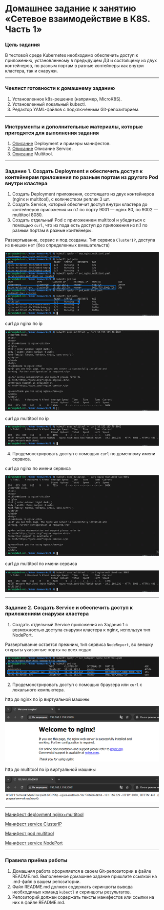 # Домашнее задание к занятию «Сетевое взаимодействие в K8S. Часть 1»

### Цель задания

В тестовой среде Kubernetes необходимо обеспечить доступ к приложению, установленному в предыдущем ДЗ и состоящему из двух контейнеров, по разным портам в разные контейнеры как внутри кластера, так и снаружи.

------

### Чеклист готовности к домашнему заданию

1. Установленное k8s-решение (например, MicroK8S).
2. Установленный локальный kubectl.
3. Редактор YAML-файлов с подключённым Git-репозиторием.

------

### Инструменты и дополнительные материалы, которые пригодятся для выполнения задания

1. [Описание](https://kubernetes.io/docs/concepts/workloads/controllers/deployment/) Deployment и примеры манифестов.
2. [Описание](https://kubernetes.io/docs/concepts/services-networking/service/) Описание Service.
3. [Описание](https://github.com/wbitt/Network-MultiTool) Multitool.

------

### Задание 1. Создать Deployment и обеспечить доступ к контейнерам приложения по разным портам из другого Pod внутри кластера

1. Создать Deployment приложения, состоящего из двух контейнеров (nginx и multitool), с количеством реплик 3 шт.
2. Создать Service, который обеспечит доступ внутри кластера до контейнеров приложения из п.1 по порту 9001 — nginx 80, по 9002 — multitool 8080.
3. Создать отдельный Pod с приложением multitool и убедиться с помощью `curl`, что из пода есть доступ до приложения из п.1 по разным портам в разные контейнеры.

Развертывание, сервис и под созданы. Тип сервиса `ClusterIP`, доступа из внешки нет (без определенных вмешательств)

![Image alt](https://github.com/littlelucidlynx/kuber-homeworks/raw/main/1.4/Screen/dep_svc_pod_create.png)

curl до nginx по ip

![Image alt](https://github.com/littlelucidlynx/kuber-homeworks/raw/main/1.4/Screen/curl_ip_9001.png)

curl до multitool по ip

![Image alt](https://github.com/littlelucidlynx/kuber-homeworks/raw/main/1.4/Screen/curl_ip_9002.png)

4. Продемонстрировать доступ с помощью `curl` по доменному имени сервиса.

curl до nginx по имени сервиса

![Image alt](https://github.com/littlelucidlynx/kuber-homeworks/raw/main/1.4/Screen/curl_9001.png)

curl до multitool по имени сервиса

![Image alt](https://github.com/littlelucidlynx/kuber-homeworks/raw/main/1.4/Screen/curl_9002.png)

------

### Задание 2. Создать Service и обеспечить доступ к приложениям снаружи кластера

1. Создать отдельный Service приложения из Задания 1 с возможностью доступа снаружи кластера к nginx, используя тип NodePort.

Развертывание остается прежним, тип сервиса `NodeReport`, во внешку открыты указанные порты на всех нодах

![Image alt](https://github.com/littlelucidlynx/kuber-homeworks/raw/main/1.4/Screen/svc_nodeport_create.png)

2. Продемонстрировать доступ с помощью браузера или `curl` с локального компьютера.

http до nginx по ip виртуальной машины

![Image alt](https://github.com/littlelucidlynx/kuber-homeworks/raw/main/1.4/Screen/http_nodeport_30080.png)

http до multitool по ip виртуальной машины

![Image alt](https://github.com/littlelucidlynx/kuber-homeworks/raw/main/1.4/Screen/http_nodeport_30081.png)

---

[Манифест deployment nginx+multitool](https://github.com/littlelucidlynx/kuber-homeworks/raw/main/1.4/dep_nginx_multitool.yaml)

[Манифест service ClusterIP](https://github.com/littlelucidlynx/kuber-homeworks/raw/main/1.4/svc_nginx_multitool.yaml)

[Манифест pod multitool](https://github.com/littlelucidlynx/kuber-homeworks/raw/main/1.4/pod_multitool.yaml)

[Манифест service NodePort](https://github.com/littlelucidlynx/kuber-homeworks/raw/main/1.4/svc_nodeport_nginx_multitool.yaml)

------

### Правила приёма работы

1. Домашняя работа оформляется в своем Git-репозитории в файле README.md. Выполненное домашнее задание пришлите ссылкой на .md-файл в вашем репозитории.
2. Файл README.md должен содержать скриншоты вывода необходимых команд `kubectl` и скриншоты результатов.
3. Репозиторий должен содержать тексты манифестов или ссылки на них в файле README.md.

